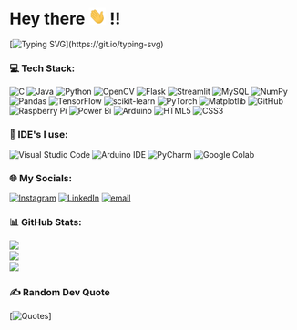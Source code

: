# Hey there <img src="https://raw.githubusercontent.com/ABSphreak/ABSphreak/master/gifs/Hi.gif" width="30px"> !!
[![Typing SVG](https://readme-typing-svg.demolab.com/?color=3F8E00&pause=10&size=26&center=true&vCenter=true&width=500&height=30&lines=I'm+Madheshwaran;Nice+to+Meet+you!!)](https://git.io/typing-svg)


### 💻 Tech Stack:
![C](https://img.shields.io/badge/c-%2300599C.svg?style=for-the-badge&logo=c&logoColor=white) ![Java](https://img.shields.io/badge/java-%23ED8B00.svg?style=for-the-badge&logo=openjdk&logoColor=white) ![Python](https://img.shields.io/badge/python-3670A0?style=for-the-badge&logo=python&logoColor=ffdd54) ![OpenCV](https://img.shields.io/badge/opencv-%23white.svg?style=for-the-badge&logo=opencv&logoColor=white) ![Flask](https://img.shields.io/badge/flask-%23000.svg?style=for-the-badge&logo=flask&logoColor=white) ![Streamlit](https://img.shields.io/badge/Streamlit-%23FE4B4B.svg?style=for-the-badge&logo=streamlit&logoColor=white) ![MySQL](https://img.shields.io/badge/mysql-4479A1.svg?style=for-the-badge&logo=mysql&logoColor=white) ![NumPy](https://img.shields.io/badge/numpy-%23013243.svg?style=for-the-badge&logo=numpy&logoColor=white) ![Pandas](https://img.shields.io/badge/pandas-%23150458.svg?style=for-the-badge&logo=pandas&logoColor=white) ![TensorFlow](https://img.shields.io/badge/TensorFlow-%23FF6F00.svg?style=for-the-badge&logo=TensorFlow&logoColor=white) ![scikit-learn](https://img.shields.io/badge/scikit--learn-%23F7931E.svg?style=for-the-badge&logo=scikit-learn&logoColor=white) ![PyTorch](https://img.shields.io/badge/PyTorch-%23EE4C2C.svg?style=for-the-badge&logo=PyTorch&logoColor=white) ![Matplotlib](https://img.shields.io/badge/Matplotlib-%23ffffff.svg?style=for-the-badge&logo=Matplotlib&logoColor=black) ![GitHub](https://img.shields.io/badge/github-%23121011.svg?style=for-the-badge&logo=github&logoColor=white) ![Raspberry Pi](https://img.shields.io/badge/-Raspberry_Pi-C51A4A?style=for-the-badge&logo=Raspberry-Pi) ![Power Bi](https://img.shields.io/badge/power_bi-F2C811?style=for-the-badge&logo=powerbi&logoColor=black) ![Arduino](https://img.shields.io/badge/-Arduino-00979D?style=for-the-badge&logo=Arduino&logoColor=white) ![HTML5](https://img.shields.io/badge/html5-%23E34F26.svg?style=for-the-badge&logo=html5&logoColor=white) ![CSS3](https://img.shields.io/badge/css3-%231572B6.svg?style=for-the-badge&logo=css3&logoColor=white)

### 📝 IDE's I use:
![Visual Studio Code](https://img.shields.io/badge/Visual%20Studio%20Code-0250a3?style=for-the-badge&logo=visual-studio-code&logoColor=white)
![Arduino IDE](https://img.shields.io/badge/Arduino_IDE-00979D?style=for-the-badge&logo=arduino&logoColor=white)
![PyCharm](https://img.shields.io/badge/PyCharm-000000?style=for-the-badge&logo=pycharm&logoColor=white)
![Google Colab](https://img.shields.io/badge/Google%20Colab-F9AB00?style=for-the-badge&logo=google-colab&logoColor=white)

### 🌐 My Socials:
[![Instagram](https://img.shields.io/badge/Instagram-%23E4405F.svg?logo=Instagram&logoColor=white)](https://instagram.com/_maddy.ft_) [![LinkedIn](https://img.shields.io/badge/LinkedIn-%230077B5.svg?logo=linkedin&logoColor=white)](https://linkedin.com/in/madheshwaran-m) [![email](https://img.shields.io/badge/Email-D14836?logo=gmail&logoColor=white)](mailto:Madheshmathi67@gmail.com) 



### 📊 GitHub Stats:
![](https://github-readme-stats.vercel.app/api?username=MADHESH1234&theme=radical&hide_border=true&include_all_commits=true&count_private=true)<br/>
![](https://nirzak-streak-stats.vercel.app/?user=MADHESH1234&theme=radical&hide_border=true)<br/>
![](https://github-readme-stats.vercel.app/api/top-langs/?username=MADHESH1234&theme=radical&hide_border=true&include_all_commits=true&count_private=true&layout=compact)

### ✍️ Random Dev Quote
[![Quotes](https://quotes-github-readme.vercel.app/api?type=horizontal&theme=dark&quote=AI+will+not+replace+humans%2C+but+humans+with+AI+will+replace+humans+without+AI.&author=Kai-Fu+Lee)]


